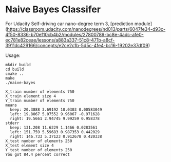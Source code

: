 # Naive Bayes Classifer
For Udacity Self-driving car nano-degree term 3, [prediction module] (https://classroom.udacity.com/nanodegrees/nd013/parts/6047fe34-d93c-4f50-8336-b70ef10cb4b2/modules/27800789-bc8e-4adc-afe0-ec781e82ceae/lessons/a883a337-51c8-471b-a8cf-3911dc429166/concepts/e2ce2c1b-5d5c-4fe4-bc16-19202e37df09)

Usage:
```
mkdir build
cd build
cmake ..
make
./naive-bayes

X_train number of elements 750
X_train element size 4
Y_train number of elements 750
means
  keep: 20.3888 3.69192 10.0303 0.00583049
  left: 19.8067 5.07552 9.96067 -0.971628
  right: 19.5661 2.94745 9.99259 0.958378
stderr
  keep: 131.208 11.6229 1.1466 0.0283561
  left: 151.759 5.59683 0.987353 0.442029
  right: 146.733 5.37123 0.912678 0.420338
X_test number of elements 250
X_test element size 4
Y_test number of elements 250
You got 84.4 percent correct
```

